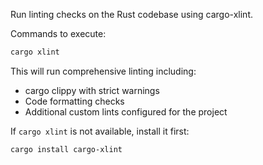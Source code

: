 Run linting checks on the Rust codebase using cargo-xlint.

Commands to execute:
```bash
cargo xlint
```

This will run comprehensive linting including:
- cargo clippy with strict warnings
- Code formatting checks
- Additional custom lints configured for the project

If `cargo xlint` is not available, install it first:
```bash
cargo install cargo-xlint
```
